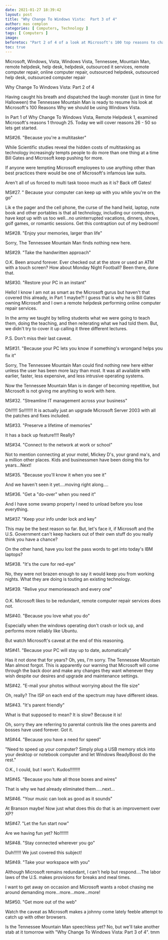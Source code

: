 ```yaml
---
date: 2021-01-27 18:39:42
layout: post
title: "Why Change To Windows Vista:  Part 3 of 4"
author: mas cemplon
categories: [ Computers, Technology ]
tags: [ Computers ]
image:
beforetoc: "Part 2 of 4 of a look at Microsoft's 100 top reasons to change to the Vista operating system.  One Hundred reasons to smile according to Microsoft.  Not so fast says The Tennessee Mountain Man.."
toc: true
---
```

Microsoft, Windows, Vista, Windows Vista, Tennessee, Mountain Man, remote helpdesk, help desk, helpdesk, outsourced it services, remote computer repair, online computer repair, outsourced helpdesk, outsourced help desk, outsourced computer repair


Why Change To Windows Vista: Part 2 of 4

Having caught his breath and dispatched the laugh monster (just in time for Halloween) the Tennessee Mountain Man is ready to resume his look at Microsoft's 100 Reasons Why we should be using Windows Vista.

In Part 1 of Why Change To Windows Vista, Remote Helpdesk 1, examined Microsoft's reasons 1 through 25.  Today we will cover reasons 26 - 50 so lets get started.

MS#26. "Because you're a multitasker"

While Scientific studies reveal the hidden costs of multitasking as technology increasingly tempts people to do more than one thing at a time Bill Gates and Microsoft keep pushing for more.

If anyone were tempting Microsoft employees to use anything other than best practices there would be one of Microsoft's infamous law suits.

Aren't all of us forced to multi task toooo much as it is?  Back off Gates!

MS#27. " Because your computer can keep up with you while you're on the go"

Lik
e the pager and the cell phone, the curse of the hand held, laptop, note book and other portables is that all technology, including our computers, have kept up with us too well...no uninterrupted vacations, dinners, shows, golf games, or romantic sessions.  Get this contraption out of my bedroom!

MS#28. "Enjoy your memories, larger than life"

Sorry, The Tennessee Mountain Man finds nothing new here.

MS#29. "Take the handwritten approach"

O.K. Been around forever.  Ever checked out at the store or used an ATM with a touch screen?  How about Monday Night Football?  Been there, done that.

MS#30. "Restore your PC in an instant"

Hello!  I know I am not as smart as the Microsoft gurus but haven't that covered this already, in Part 1 maybe?!  I guess that is why he is Bill Gates owning Microsoft and I own a remote helpdesk performing online computer repair services.

In the army we taught by telling students what we were going to teach them, doing the teaching, and then reiterating what we had told them.  But, we didn't try to cover it up calling it three different lectures.

P.S.  Don't miss their last caveat.

MS#31. "Because your PC lets you know if something's wrongand helps you fix it"

Sorry, The Tennessee Mountain Man could find nothing new here either unless the user has been more lazy than most.  It was all available with earlier, faster, less expensive, and less intrusive operating systems.

Now the Tennessee Mountain Man is in danger of becoming repetitive, but Microsoft is not giving me anything to work with here.

MS#32. "Streamline IT management across your business"

Oh!!!!! So!!!!!!! It is actually just an upgrade Microsoft Server 2003 with all the patches and fixes included.

MS#33. "Preserve a lifetime of memories"

It has a back up feature!!!!  Really?

MS#34. "Connect to the network at work or school"

Not to mention connecting at your motel, Mickey D's, your grand ma's, and a million other places.  Kids and businessmen have been doing this for years...Next!

MS#35. "Because you'll know it when you see it"

And we haven't seen it yet....moving right along....

MS#36. "Get a "do-over" when you need it"

And I have some swamp property I need to unload before you lose everything.

MS#37. "Keep your info under lock and key"

This may be the best reason so far. But, let's face it, if Microsoft and the U.S. Government can't keep hackers out of their own stuff do you really think you have a chance?

On the other hand, have you lost the pass words to get into today's IBM laptops?

MS#38. "It's the cure for red-eye"

No, they were not brazen enough to say it would keep you from working nights.  What they are doing is touting an existing technology.

MS#39. "Relive your memorieseach and every one"

O.K. Microsoft likes to be redundant, remote computer repair services does not.

MS#40. "Because you love what you do"

Especially when the windows operating don't crash or lock up, and performs more reliably like Ubuntu.

But watch Microsoft's caveat at the end of this reasoning.

MS#41. "Because your PC will stay up to date, automatically"

Has it not done that for years?   Oh, yes, I'm sorry.  The Tennessee Mountain Man almost forgot.  This is apparently our warning that Microsoft will come through the back door and make any changes they want whenever they wish despite our desires and upgrade and maintenance settings.

MS#42. "E-mail your photos without worrying about the file size"

Oh, really?  The ISP on each end of the spectrum may have different ideas.

MS#43. "It's parent friendly"

What is that supposed to mean?  It is slow?  Because it is!

Oh, sorry they are referring to parental controls like the ones parents and bosses have used forever.  Got it.

MS#44. "Because you have a need for speed"

"Need to speed up your computer? Simply plug a USB memory stick into your desktop or notebook computer and let Windows ReadyBoost do the rest."

O.K., I could, but I won't.  Kudos!!!!!!!!

MS#45. "Because you hate all those boxes and wires"

That is why we had already eliminated them.....next...

MS#46. "Your music can look as good as it sounds"

At Branson maybe!  Now just what does this do that is an improvement over XP?

MS#47. "Let the fun start now"

Are we having fun yet?  No!!!!!!!

MS#48. "Stay connected wherever you go"

Duh!!!!!!  We just covered this subject!

MS#49. "Take your workspace with you"

Although Microsoft remains redundant, I can't help but respond....The labor laws of the U.S. makes provisions for breaks and meal times.

I want to get away on occasion and Microsoft wants a robot chasing me around demanding more...more...more...more!

MS#50. "Get more out of the web"

Watch the caveat as Microsoft makes a johnny come lately feeble attempt to catch up with other browsers.

Is the Tennessee Mountain Man speechless yet?  No, but we'll take another stab at it tomorrow with "Why Change To Windows Vista:  Part 3 of 4".
tmm